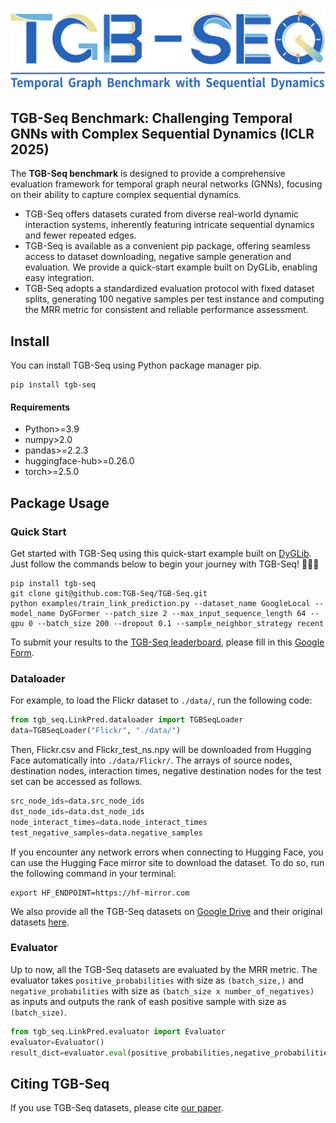 
<img src="./logos/full_logo.svg">

## TGB-Seq Benchmark: Challenging Temporal GNNs with Complex Sequential Dynamics (ICLR 2025)
The **TGB-Seq benchmark** is designed to provide a comprehensive evaluation framework for temporal graph neural networks (GNNs), focusing on their ability to capture complex sequential dynamics.
- TGB-Seq offers datasets curated from diverse real-world dynamic interaction systems, inherently featuring intricate sequential dynamics and fewer repeated edges.
- TGB-Seq is available as a convenient pip package, offering seamless access to dataset downloading, negative sample generation and evaluation. We provide a quick-start example built on DyGLib, enabling easy integration.
- TGB-Seq adopts a standardized evaluation protocol with fixed dataset splits, generating 100 negative samples per test instance and computing the MRR metric for consistent and reliable performance assessment.

## Install
You can install TGB-Seq using Python package manager pip.

```shell
pip install tgb-seq
```

#### Requirements

- Python>=3.9
- numpy>2.0
- pandas>=2.2.3
- huggingface-hub>=0.26.0
- torch>=2.5.0


## Package Usage

### Quick Start
Get started with TGB-Seq using this quick-start example built on [DyGLib](https://github.com/yule-BUAA/DyGLib). Just follow the commands below to begin your journey with TGB-Seq! 🚀🚀🚀

```shell
pip install tgb-seq
git clone git@github.com:TGB-Seq/TGB-Seq.git
python examples/train_link_prediction.py --dataset_name GoogleLocal --model_name DyGFormer --patch_size 2 --max_input_sequence_length 64 --gpu 0 --batch_size 200 --dropout 0.1 --sample_neighbor_strategy recent
```

To submit your results to the [TGB-Seq leaderboard](https://TGB-Seq.github.io/leaderboard/), please fill in this [Google Form](https://forms.gle/dbhX8vVNzVTLU9pL8).

### Dataloader

For example, to load the Flickr dataset to `./data/`, run the following code:
```python
from tgb_seq.LinkPred.dataloader import TGBSeqLoader
data=TGBSeqLoader("Flickr", "./data/")
```
Then, Flickr.csv and Flickr_test_ns.npy will be downloaded from Hugging Face automatically into `./data/Flickr/`. The arrays of source nodes, destination nodes, interaction times, negative destination nodes for the test set can be accessed as follows.

```python
src_node_ids=data.src_node_ids
dst_node_ids=data.dst_node_ids
node_interact_times=data.node_interact_times
test_negative_samples=data.negative_samples
```

If you encounter any network errors when connecting to Hugging Face, you can use the Hugging Face mirror site to download the dataset. To do so, run the following command in your terminal:
```shell
export HF_ENDPOINT=https://hf-mirror.com
```

We also provide all the TGB-Seq datasets on [Google Drive](https://drive.google.com/drive/folders/1qoGtASTbYCO-bSWAzSqbSY2YgHr9hUhK?usp=sharing) and their original datasets [here](https://drive.google.com/drive/folders/1_WkYtmpGtxxf2XzzLlOzyzn6WUFkiGD-?usp=sharing).

### Evaluator
Up to now, all the TGB-Seq datasets are evaluated by the MRR metric. The evaluator takes `positive_probabilities` with size as `(batch_size,)` and `negative_probabilities` with size as `(batch_size x number_of_negatives)` as inputs and outputs the rank of eash positive sample with size as `(batch_size)`.
```python
from tgb_seq.LinkPred.evaluator import Evaluator 
evaluator=Evaluator()
result_dict=evaluator.eval(positive_probabilities,negative_probabilities)
```

## Citing TGB-Seq
If you use TGB-Seq datasets, please cite [our paper](https://openreview.net/forum?id=8e2LirwiJT).